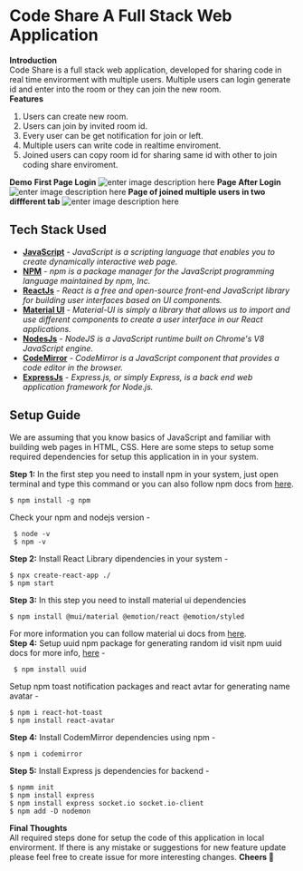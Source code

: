 # Code Share A Full Stack Web Application
**Introduction**  <br />
Code Share is a full stack web application, developed for sharing code in real time envirorment with multiple users. Multiple users can login generate id and enter into the room or they can join the new room.  <br />
**Features**
 1. Users can create new room.
 2. Users can join by invited room id.
 3.  Every user can be get notification for join or left.
 4.  Multiple users can write code in realtime enviroment.
 5.  Joined users can copy room id for sharing same id with other to join coding share enviroment.

**Demo** 
**First Page Login**
![enter image description here](https://i.imgur.com/pFHcIYt.png)
**Page After Login**
![enter image description here](https://i.imgur.com/sNRIJ4g.png)
**Page of joined multiple users in two diffferent tab**
![enter image description here](https://i.imgur.com/FK4hPuN.png)

## Tech Stack Used

 - **[JavaScript](https://www.w3schools.com/js/)** -  *JavaScript is _a scripting language_ that enables you to create dynamically interactive web page.*
 - **[NPM](https://www.npmjs.com/)** - *npm is a package manager for the JavaScript programming language maintained by npm, Inc.*
 - **[ReactJs](https://reactjs.org/)** - *React is a free and open-source front-end JavaScript library for building user interfaces based on UI components.*
 - **[Material UI](https://mui.com/material-ui/getting-started/overview/)** - *Material-UI is simply a library that allows us to import and use different components to create a user interface in our React applications.*
 - **[NodesJs](https://nodejs.org/en/docs/)**  -  *NodeJS is a JavaScript runtime built on Chrome's V8 JavaScript engine.*
 - **[CodeMirror](https://codemirror.net/)** -  *CodeMirror is a JavaScript component that provides a code editor in the browser.*
 - **[ExpressJs](https://expressjs.com/en/starter/installing.html)** - *Express.js, or simply Express, is a back end web application framework for Node.js.*

## Setup Guide
We are assuming that you know basics of JavaScript and familiar with building web pages in HTML, CSS.
Here are some steps to setup some required dependencies for setup this application in in your system.

**Step 1:** In the first step you need to install npm in your system, just open terminal and type this command or you can also follow npm docs from [here](https://docs.npmjs.com/downloading-and-installing-node-js-and-npm).

    $ npm install -g npm
   Check your npm and nodejs version - 
   

     $ node -v
     $ npm -v 
**Step 2:** Install React Library dipendencies in your system - 

    $ npx create-react-app ./
    $ npm start
   **Step 3:**  In this step you need to install material ui dependencies 
   

    $ npm install @mui/material @emotion/react @emotion/styled
For more information you can follow material ui docs from [here](npm%20install%20@mui/material%20@emotion/react%20@emotion/styled).  <br />
**Step 4:** Setup uuid npm package for generating random id visit npm uuid docs for more info, [here](https://www.npmjs.com/package/uuid) - 

     $ npm install uuid
Setup npm toast notification packages and react avtar for generating name avatar  - 
   
    $ npm i react-hot-toast
    $ npm install react-avatar
  **Step 4:** Install CodemMirror dependencies using npm - 
  
    $ npm i codemirror
   **Step 5:** Install Express js dependencies for backend -
   
	$ npmm init
	$ npm install express
    $ npm install express socket.io socket.io-client
    $ npm add -D nodemon  
    
**Final Thoughts**   <br />
All required steps done for setup the code of this application in local envirorment. If there is any mistake or suggestions for new feature update please feel free to create issue for more interesting changes.
**Cheers 🥂**

        
